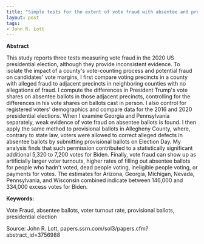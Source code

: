 ```yaml
---
title: "Simple tests for the extent of vote fraud with absentee and provisional ballots in the 2020 U.S. presidential election"
layout: post
tags:
- John R. Lott
---
```


**Abstract**

This study reports three tests measuring vote fraud in the 2020 US presidential election, although they provide inconsistent evidence. To isolate the impact of a county's vote-counting process and potential fraud on candidates' vote margins, I first compare voting precincts in a county with alleged fraud to adjacent precincts in neighboring counties with no allegations of fraud. I compute the differences in President Trump's vote shares on absentee ballots in those adjacent precincts, controlling for the differences in his vote shares on ballots cast in person. I also control for registered voters' demographics and compare data for the 2016 and 2020 presidential elections. When I examine Georgia and Pennsylvania separately, weak evidence of vote fraud on absentee ballots is found. I then apply the same method to provisional ballots in Allegheny County, where, contrary to state law, voters were allowed to correct alleged defects in absentee ballots by submitting provisional ballots on Election Day. My analysis finds that such permission contributed to a statistically significant additional 5,320 to 7,200 votes for Biden. Finally, vote fraud can show up as artificially larger voter turnouts, higher rates of filling out absentee ballots for people who hadn't voted, dead people voting, ineligible people voting, or payments for votes. The estimates for Arizona, Georgia, Michigan, Nevada, Pennsylvania, and Wisconsin combined indicate between 146,000 and 334,000 excess votes for Biden.

**Keywords:**

Vote Fraud, absentee ballots, voter turnout rate, provisional ballots, presidential election

Source: John R. Lott, papers.ssrn.com/sol3/papers.cfm?abstract\_id=3756988
